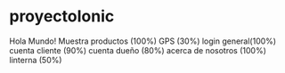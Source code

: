 # proyectoIonic
Hola Mundo!
Muestra productos (100%)
GPS (30%)
login general(100%)
cuenta cliente (90%)
cuenta dueño (80%)
acerca de nosotros (100%)
linterna (50%)
